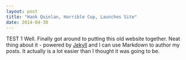 ```yaml
---
layout: post
title: "Hank Quinlan, Horrible Cop, Launches Site"
date: 2014-04-30
---
```


TEST 1
Well. Finally got around to putting this old website together. Neat thing about it - powered by [Jekyll](http://jekyllrb.com) and I can use Markdown to author my posts. It actually is a lot easier than I thought it was going to be.

